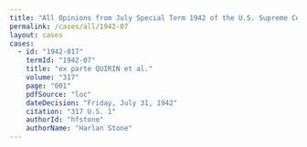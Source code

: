 ```yaml
---
title: "All Opinions from July Special Term 1942 of the U.S. Supreme Court"
permalink: /cases/all/1942-07
layout: cases
cases:
  - id: "1942-017"
    termId: "1942-07"
    title: "ex parte QUIRIN et al."
    volume: "317"
    page: "001"
    pdfSource: "loc"
    dateDecision: "Friday, July 31, 1942"
    citation: "317 U.S. 1"
    authorId: "hfstone"
    authorName: "Harlan Stone"
---
```

